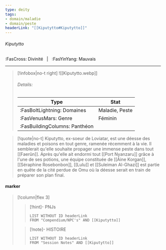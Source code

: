 ```yaml
---
type: deity
tags:
- domain/maladie
- domain/peste
headerLink: "[[Kiputytto#Kiputytto]]"
---
```


###### Kiputytto
<span class="sub2">:FasCross: Divinité &nbsp; | &nbsp; :FasYinYang: Mauvais</span>
___

> [!infobox|no-t right]
> ![[Kiputytto.webp]]
> ###### Details:
> | Type | Stat |
> | ---- | ---- |
> | :FasBoltLightning: Domaines | Maladie, Peste |
> | :FasVenusMars: Genre | Féminin |
> | :FasBuildingColumns: Panthéon |  |

> [!quote|no-t]
>Kiputytto, ex-soeur de Loviatar, est une déesse des maladies et poisons en tout genre, ramenée récemment à la vie. Il semblerait qu'elle souhaite propager une immense peste dans tout [[Faerûn]]. Après qu'elle ait endormi tout [[Port Nyanzaru]] grâce à l'une de ses potions, une équipe constituée de [[Áine Korgan]], [[Séraphine Rosebonbon]], [[Lulu]] et [[Suleiman Al-Ghazi]] est partie en quête de la cité perdue de Omu où la déesse serait en train de préparer son plan final.

#### marker
> [!column|flex 3]
>> [!hint]-  PNJs
>>```dataview
>>LIST WITHOUT ID headerLink
>>FROM "Compendium/NPC's" AND [[Kiputytto]] 
>
>>[!note]- HISTOIRE
>>```dataview
>>LIST WITHOUT ID headerLink
>>FROM "Session Notes" AND [[Kiputytto]]